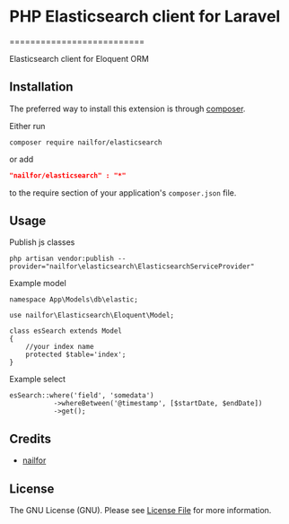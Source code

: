# PHP Elasticsearch client for Laravel
==========================

Elasticsearch client for Eloquent ORM

Installation
------------
The preferred way to install this extension is through [composer](http://getcomposer.org/download/).

Either run

```
composer require nailfor/elasticsearch
```
or add

```json
"nailfor/elasticsearch" : "*"
```
to the require section of your application's `composer.json` file.

Usage
-----

Publish js classes

```
php artisan vendor:publish --provider="nailfor\elasticsearch\ElasticsearchServiceProvider"
```

Example model
```
namespace App\Models\db\elastic;

use nailfor\Elasticsearch\Eloquent\Model;

class esSearch extends Model
{
    //your index name
    protected $table='index';
}
```

Example select
```
esSearch::where('field', 'somedata')
           ->whereBetween('@timestamp', [$startDate, $endDate])
           ->get();
```


Credits
-------

- [nailfor](https://github.com/nailfor)

License
-------

The GNU License (GNU). Please see [License File](LICENSE.md) for more information.
